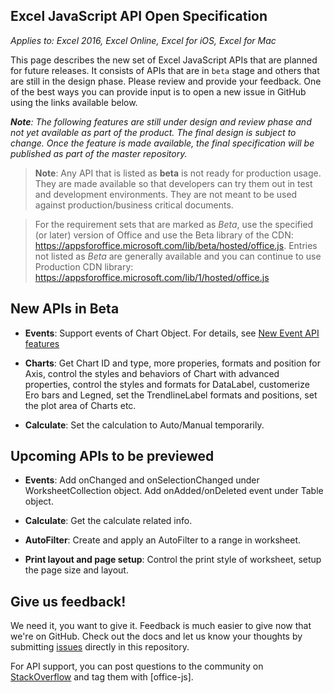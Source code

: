 ## Excel JavaScript API Open Specification

_Applies to: Excel 2016, Excel Online, Excel for iOS, Excel for Mac_

This page describes the new set of Excel JavaScript APIs that are planned for future releases. It consists of APIs that are in `beta` stage and others that are still in the design phase. Please review and provide your feedback. One of the best ways you can provide input is to open a new issue in GitHub using the links available below.

_**Note**: The following features are still under design and review phase and not yet available as part of the product. The final design is subject to change. Once the feature is made available, the final specification will be published as part of the master repository._

> **Note**: Any API that is listed as **beta** is not ready for production usage. They are made available so that developers can try them out in test and development environments. They are not meant to be used against production/business critical documents. 

> For the requirement sets that are marked as *Beta*, use the specified (or later) version of Office and use the Beta library of the CDN: https://appsforoffice.microsoft.com/lib/beta/hosted/office.js. Entries not listed as *Beta* are generally available and you can continue to use Production CDN library: https://appsforoffice.microsoft.com/lib/1/hosted/office.js

## New APIs in Beta

* __Events__: Support events of Chart Object. For details, see [New Event API features](../reference/new-events.md)

* __Charts__: Get Chart ID and type, more properies, formats and position for Axis, control the styles and behaviors of Chart with advanced properties, control the styles and formats for DataLabel, customerize Ero bars and Legned, set the TrendlineLabel formats and positions, set the plot area of Charts etc.

* __Calculate__: Set the calculation to Auto/Manual temporarily.

## Upcoming APIs to be previewed

* __Events__: Add onChanged and onSelectionChanged under WorksheetCollection object. Add onAdded/onDeleted event under Table object.

* __Calculate__: Get the calculate related info. 

* __AutoFilter__: Create and apply an AutoFilter to a range in worksheet.

* __Print layout and page setup__: Control the print style of worksheet, setup the page size and layout.

## Give us feedback!

We need it, you want to give it. Feedback is much easier to give now that we're on GitHub. Check out the docs and let us know your thoughts by submitting [issues](https://github.com/OfficeDev/office-js-docs/issues) directly in this repository.

For API support, you can post questions to the community on [StackOverflow](http://stackoverflow.com/questions/tagged/office-js) and tag them with [office-js].
